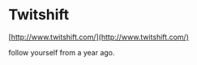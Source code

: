 <!--
id: 3945723754
link: http://tumblr.atmos.org/post/3945723754/twitshift
slug: twitshift
date: Fri Mar 18 2011 13:33:39 GMT-0700 (PDT)
publish: 2011-03-018
tags: 
title: Twitshift
-->


Twitshift
=========

[http://www.twitshift.com/](http://www.twitshift.com/)

follow yourself from a year ago.


